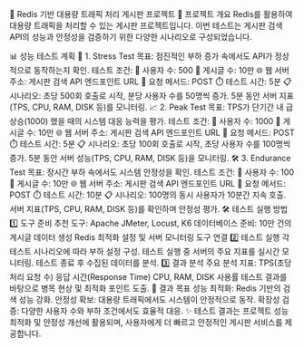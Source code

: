 📝 Redis 기반 대용량 트래픽 처리 게시판 프로젝트
📌 프로젝트 개요
Redis를 활용하여 대용량 트래픽을 처리할 수 있는 게시판 프로젝트입니다.
이번 테스트는 게시판 검색 API의 성능과 안정성을 검증하기 위한 다양한 시나리오로 구성되었습니다.

📊 성능 테스트 계획
🚀 1. Stress Test
목표: 점진적인 부하 증가 속에서도 API가 정상적으로 동작하는지 확인.
테스트 조건:
👥 사용자 수: 500
📄 게시글 수: 10만
🌐 웹 서버 주소: 게시판 검색 API 엔드포인트 URL
📨 요청 메서드: POST
⏱️ 테스트 시간: 5분
📋 시나리오:
초당 500회 호출로 시작, 분당 사용자 수를 50명씩 증가.
5분 동안 서버 지표(TPS, CPU, RAM, DISK 등)를 모니터링.
📈 2. Peak Test
목표: TPS가 단기간 내 급상승(1000) 했을 때의 시스템 대응 능력을 평가.
테스트 조건:
👥 사용자 수: 1000
📄 게시글 수: 10만
🌐 웹 서버 주소: 게시판 검색 API 엔드포인트 URL
📨 요청 메서드: POST
⏱️ 테스트 시간: 5분
📋 시나리오:
초당 100회 호출로 시작, 초당 사용자 수를 100명씩 증가.
5분 동안 서버 성능(TPS, CPU, RAM, DISK 등)을 모니터링.
🛠️ 3. Endurance Test
목표: 장시간 부하 속에서도 시스템 안정성을 확인.
테스트 조건:
👥 사용자 수: 100
📄 게시글 수: 10만
🌐 웹 서버 주소: 게시판 검색 API 엔드포인트 URL
📨 요청 메서드: POST
⏱️ 테스트 시간: 10분
📋 시나리오:
100명의 동시 사용자가 10분간 지속 호출.
서버 지표(TPS, CPU, RAM, DISK 등)를 확인하며 안정성 평가.
🛠️ 테스트 실행 방법
1️⃣ 도구 준비
추천 도구: Apache JMeter, Locust, K6
데이터베이스 준비: 10만 건의 게시글 데이터 생성
Redis 최적화 설정 및 서버 모니터링 도구 연결
2️⃣ 테스트 실행
각 테스트 시나리오에 따라 부하 설정 구성.
테스트 실행 중 서버의 주요 지표를 실시간 모니터링.
테스트 종료 후 수집된 데이터를 분석.
3️⃣ 결과 분석
주요 분석 지표:
TPS(초당 처리 요청 수)
응답 시간(Response Time)
CPU, RAM, DISK 사용률
테스트 결과를 바탕으로 병목 현상 및 최적화 포인트 도출.
🎯 결과 목표
성능 최적화: Redis 기반의 검색 성능 강화.
안정성 확보: 대용량 트래픽에서도 시스템이 안정적으로 동작.
확장성 검증: 다양한 사용자 수와 부하 조건에서도 효율적 대응.
✨ 테스트 결과는 프로젝트 성능 최적화 및 안정성 개선에 활용되며,
사용자에게 더 빠르고 안정적인 게시판 서비스를 제공합니다.
